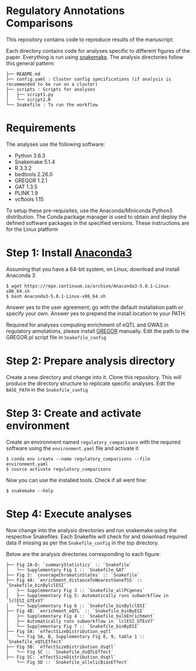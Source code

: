 # Regulatory Annotations Comparisons
This repository contains code to reproduce results of the manuscript:

Each directory contains code for analyses specific to different figures of the paper. Everything is run using [snakemake](http://snakemake.readthedocs.io/en/latest/). The analysis directories follow this general pattern:
```	
├── README.md
├── config.yaml : Cluster config specifications (if analysis is recommended to be run on a cluster)
├── scripts : Scripts for analyses
│   ├── script1.py
│   └── script2.R
└── Snakefile : To run the workflow
```

# Requirements

The analyses use the following software:

* Python 3.6.3
* Snakemake 5.1.4
* R 3.3.2	
* bedtools 2.26.0
* GREGOR 1.2.1
* GAT 1.3.5
* PLINK 1.9
* vcftools 1.15
	
To setup these pre-requisites, use the Anaconda/Miniconda Python3 distribution. The Conda package manager is used to obtain and deploy the defined software packages in the specified versions. These instructions are for the Linux platform
	
# Step 1: Install [Anaconda3](https://conda.io/docs/user-guide/install/index.html)
Assuming that you have a 64-bit system, on Linux, download and install Anaconda 3
```
$ wget https://repo.continuum.io/archive/Anaconda3-5.0.1-Linux-x86_64.sh
$ bash Anaconda3-5.0.1-Linux-x86_64.sh
```
Answer yes to the user agreement; go with the default installation path or specify your own. Answer yes to prepend the install location to your PATH.

Required for analyses computing enrichment of eQTL and GWAS in regulatory annotations, please install [GREGOR](https://genome.sph.umich.edu/wiki/GREGOR) manually. Edit the path to the GREGOR.pl script file in `Snakefile_config`

# Step 2: Prepare analysis directory
Create a new directory and change into it.
Clone this repository. This will produce the directory structure to replicate specific analyses. Edit the `BASE_PATH` in the `Snakefile_config`

# Step 3: Create and activate environment
Create an environment named `regulatory_comparisons` with the required software using the `environment.yaml` file and activate it
```
$ conda env create --name regulatory_comparisons --file environment.yaml
$ source activate regulatory_comparisons
```
Now you can use the installed tools. Check if all went fine:
```
$ snakemake --help
```
# Step 4: Execute analyses
Now change into the analysis directories and run snakemake using the respective Snakefiles. Each Snakefile will check for and download required data if missing as per the `Snakefile_config` in the top directory.

Below are the analysis directories corresponding to each figure:
```	
├── Fig 2A-D: `summaryStatistics` :: `Snakefile`
│   └──	Supplementary Fig 1 :: `Snakefile_GAT`		
├── Fig 3: `coverageChromatinStates` :: `Snakefile`
├── Fig 4A: `enrichment_distanceToNearestGeneTSS` :: `Snakefile_binBylclESI`
│   ├── Supplementary Fig 3 :: `Snakefile_allPCgenes`	
│   ├── Supplementary Fig 5: Automatically runs subworkflow in `lclESI_GTExV7`
│   └──	Supplementary Fig 6 :: `Snakefile_binBylclESI`
├── Fig 4B: `enrichment_eQTL` :: `Snakefile_binByESI`
│   ├── Supplementary Fig 4 :: `Snakefile_bulkEnrichment`	
│   ├── Automatically runs subworkflow in `lclESI_GTExV7`
│   └──	Supplementary Fig 7 :: `Snakefile_binByESI`	
├── Fig 5A: `effectSizeDistribution_eqtl`
│   └── Fig 5A, B, Supplementary Fig 8, 9, table 1 :: `Snakefile_eQTLEffect`
├── Fig 5B: `effectSizeDistribution_dsqtl`
│   └── Fig 5C :: `Snakefile_dsQTLEffect`
├── Fig 5C: `effectSizeDistribution_dsqtl`
    └── Fig 5D :: `Snakefile_allelicBiasEffect`

```
	